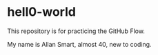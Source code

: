# hell0-world
This repository is for practicing the GitHub Flow.

My name is Allan Smart, almost 40, new to coding. 
